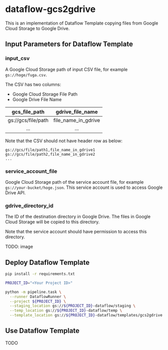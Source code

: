 # dataflow-gcs2gdrive

This is an implementation of Dataflow Template copying files from Google Cloud Storage to Google Drive.

## Input Parameters for Dataflow Template

### input_csv

A Google Cloud Storage path of input CSV file, for example `gs://hoge/fuga.csv`.

The CSV has two columns:

- Google Cloud Storage File Path
- Google Drive File Name

| gcs_file_path      | gdrive_file_name    |
|:------------------:|:-------------------:|
| gs://gcs/file/path | file_name_in_gdrive |
| ...                | ...                 |

Note that the CSV should not have header row as below:

```csv
gs://gcs/file/path1,file_name_in_gdrive1
gs://gcs/file/path2,file_name_in_gdrive2
...
```

### service_account_file

Google Cloud Storage path of the service account file, for example `gs://your-bucket/hoge.json`.
This service account is used to access Google Drive API.

### gdrive_directory_id

The ID of the destination directory in Google Drive.
The files in Google Cloud Storage will be copied to this directory.

Note that the service account should have permission to access this directory.

TODO: image

## Deploy Dataflow Template

```bash
pip install -r requirements.txt
```

```bash
PROJECT_ID="<Your Project ID>"

python -m pipeline.task \
  --runner DataflowRunner \
  --project ${PROJECT_ID} \
  --staging_location gs://${PROJECT_ID}-dataflow/staging \
  --temp_location gs://${PROJECT_ID}-dataflow/temp \
  --template_location gs://${PROJECT_ID}-dataflow/templates/gcs2gdrive
```

## Use Dataflow Template

TODO
